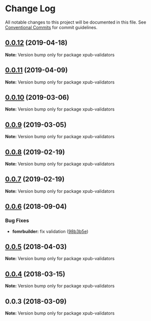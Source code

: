 # Change Log

All notable changes to this project will be documented in this file.
See [Conventional Commits](https://conventionalcommits.org) for commit guidelines.

## [0.0.12](https://gitlab.coko.foundation/pubsweet/pubsweet/compare/xpub-validators@0.0.11...xpub-validators@0.0.12) (2019-04-18)

**Note:** Version bump only for package xpub-validators





## [0.0.11](https://gitlab.coko.foundation/pubsweet/pubsweet/compare/xpub-validators@0.0.10...xpub-validators@0.0.11) (2019-04-09)

**Note:** Version bump only for package xpub-validators





## [0.0.10](https://gitlab.coko.foundation/pubsweet/pubsweet/compare/xpub-validators@0.0.9...xpub-validators@0.0.10) (2019-03-06)

**Note:** Version bump only for package xpub-validators





## [0.0.9](https://gitlab.coko.foundation/pubsweet/pubsweet/compare/xpub-validators@0.0.8...xpub-validators@0.0.9) (2019-03-05)

**Note:** Version bump only for package xpub-validators





## [0.0.8](https://gitlab.coko.foundation/pubsweet/pubsweet/compare/xpub-validators@0.0.7...xpub-validators@0.0.8) (2019-02-19)

**Note:** Version bump only for package xpub-validators





## [0.0.7](https://gitlab.coko.foundation/pubsweet/pubsweet/compare/xpub-validators@0.0.6...xpub-validators@0.0.7) (2019-02-19)

**Note:** Version bump only for package xpub-validators





<a name="0.0.6"></a>
## [0.0.6](https://gitlab.coko.foundation/pubsweet/pubsweet/compare/xpub-validators@0.0.5...xpub-validators@0.0.6) (2018-09-04)


### Bug Fixes

* **fomrbuilder:** fix validation ([98b3b5e](https://gitlab.coko.foundation/pubsweet/pubsweet/commit/98b3b5e))




<a name="0.0.5"></a>
## [0.0.5](https://gitlab.coko.foundation/pubsweet/pubsweet/compare/xpub-validators@0.0.4...xpub-validators@0.0.5) (2018-04-03)




**Note:** Version bump only for package xpub-validators

<a name="0.0.4"></a>
## [0.0.4](https://gitlab.coko.foundation/pubsweet/pubsweet/compare/xpub-validators@0.0.3...xpub-validators@0.0.4) (2018-03-15)




**Note:** Version bump only for package xpub-validators

<a name="0.0.3"></a>

## 0.0.3 (2018-03-09)

**Note:** Version bump only for package xpub-validators
